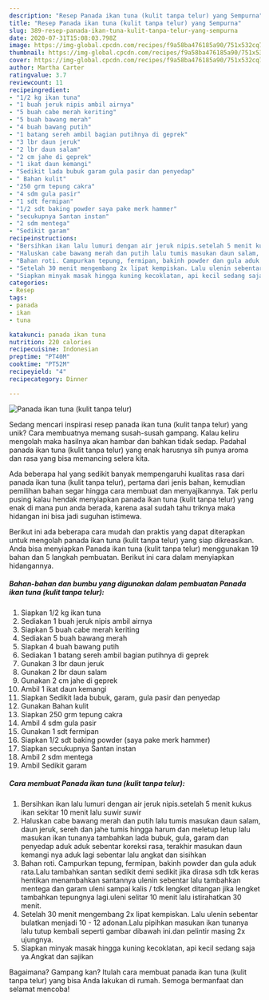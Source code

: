 ```yaml
---
description: "Resep Panada ikan tuna (kulit tanpa telur) yang Sempurna"
title: "Resep Panada ikan tuna (kulit tanpa telur) yang Sempurna"
slug: 389-resep-panada-ikan-tuna-kulit-tanpa-telur-yang-sempurna
date: 2020-07-31T15:08:03.798Z
image: https://img-global.cpcdn.com/recipes/f9a58ba476185a90/751x532cq70/panada-ikan-tuna-kulit-tanpa-telur-foto-resep-utama.jpg
thumbnail: https://img-global.cpcdn.com/recipes/f9a58ba476185a90/751x532cq70/panada-ikan-tuna-kulit-tanpa-telur-foto-resep-utama.jpg
cover: https://img-global.cpcdn.com/recipes/f9a58ba476185a90/751x532cq70/panada-ikan-tuna-kulit-tanpa-telur-foto-resep-utama.jpg
author: Martha Carter
ratingvalue: 3.7
reviewcount: 11
recipeingredient:
- "1/2 kg ikan tuna"
- "1 buah jeruk nipis ambil airnya"
- "5 buah cabe merah keriting"
- "5 buah bawang merah"
- "4 buah bawang putih"
- "1 batang sereh ambil bagian putihnya di geprek"
- "3 lbr daun jeruk"
- "2 lbr daun salam"
- "2 cm jahe di geprek"
- "1 ikat daun kemangi"
- "Sedikit lada bubuk garam gula pasir dan penyedap"
- " Bahan kulit"
- "250 grm tepung cakra"
- "4 sdm gula pasir"
- "1 sdt fermipan"
- "1/2 sdt baking powder saya pake merk hammer"
- "secukupnya Santan instan"
- "2 sdm mentega"
- "Sedikit garam"
recipeinstructions:
- "Bersihkan ikan lalu lumuri dengan air jeruk nipis.setelah 5 menit kukus ikan sekitar 10 menit lalu suwir suwir"
- "Haluskan cabe bawang merah dan putih lalu tumis masukan daun salam, daun jeruk, sereh dan jahe tumis hingga harum dan meletup letup lalu masukan ikan tunanya tambahkan lada bubuk, gula, garam dan penyedap aduk aduk sebentar koreksi rasa, terakhir masukan daun kemangi nya aduk lagi sebentar lalu angkat dan sisihkan"
- "Bahan roti. Campurkan tepung, fermipan, bakinh powder dan gula aduk rata.Lalu tambahkan santan sedikit demi sedikit jika dirasa sdh tdk keras hentikan menambahkan santannya ulenin sebentar lalu tambahkan mentega dan garam uleni sampai kalis / tdk lengket ditangan jika lengket tambahkan tepungnya lagi.uleni selitar 10 menit lalu istirahatkan 30 menit."
- "Setelah 30 menit mengembang 2x lipat kempiskan. Lalu ulenin sebentar bulatkan menjadi 10 - 12 adonan.Lalu pipihkan masukan ikan tunanya lalu tutup kembali seperti gambar dibawah ini.dan pelintir masing 2x ujungnya."
- "Siapkan minyak masak hingga kuning kecoklatan, api kecil sedang saja ya.Angkat dan sajikan"
categories:
- Resep
tags:
- panada
- ikan
- tuna

katakunci: panada ikan tuna 
nutrition: 220 calories
recipecuisine: Indonesian
preptime: "PT40M"
cooktime: "PT52M"
recipeyield: "4"
recipecategory: Dinner

---
```



![Panada ikan tuna (kulit tanpa telur)](https://img-global.cpcdn.com/recipes/f9a58ba476185a90/751x532cq70/panada-ikan-tuna-kulit-tanpa-telur-foto-resep-utama.jpg)

Sedang mencari inspirasi resep panada ikan tuna (kulit tanpa telur) yang unik? Cara membuatnya memang susah-susah gampang. Kalau keliru mengolah maka hasilnya akan hambar dan bahkan tidak sedap. Padahal panada ikan tuna (kulit tanpa telur) yang enak harusnya sih punya aroma dan rasa yang bisa memancing selera kita.



Ada beberapa hal yang sedikit banyak mempengaruhi kualitas rasa dari panada ikan tuna (kulit tanpa telur), pertama dari jenis bahan, kemudian pemilihan bahan segar hingga cara membuat dan menyajikannya. Tak perlu pusing kalau hendak menyiapkan panada ikan tuna (kulit tanpa telur) yang enak di mana pun anda berada, karena asal sudah tahu triknya maka hidangan ini bisa jadi suguhan istimewa.


Berikut ini ada beberapa cara mudah dan praktis yang dapat diterapkan untuk mengolah panada ikan tuna (kulit tanpa telur) yang siap dikreasikan. Anda bisa menyiapkan Panada ikan tuna (kulit tanpa telur) menggunakan 19 bahan dan 5 langkah pembuatan. Berikut ini cara dalam menyiapkan hidangannya.

<!--inarticleads1-->

##### Bahan-bahan dan bumbu yang digunakan dalam pembuatan Panada ikan tuna (kulit tanpa telur):

1. Siapkan 1/2 kg ikan tuna
1. Sediakan 1 buah jeruk nipis ambil airnya
1. Siapkan 5 buah cabe merah keriting
1. Sediakan 5 buah bawang merah
1. Siapkan 4 buah bawang putih
1. Sediakan 1 batang sereh ambil bagian putihnya di geprek
1. Gunakan 3 lbr daun jeruk
1. Gunakan 2 lbr daun salam
1. Gunakan 2 cm jahe di geprek
1. Ambil 1 ikat daun kemangi
1. Siapkan Sedikit lada bubuk, garam, gula pasir dan penyedap
1. Gunakan  Bahan kulit
1. Siapkan 250 grm tepung cakra
1. Ambil 4 sdm gula pasir
1. Gunakan 1 sdt fermipan
1. Siapkan 1/2 sdt baking powder (saya pake merk hammer)
1. Siapkan secukupnya Santan instan
1. Ambil 2 sdm mentega
1. Ambil Sedikit garam




<!--inarticleads2-->

##### Cara membuat Panada ikan tuna (kulit tanpa telur):

1. Bersihkan ikan lalu lumuri dengan air jeruk nipis.setelah 5 menit kukus ikan sekitar 10 menit lalu suwir suwir
1. Haluskan cabe bawang merah dan putih lalu tumis masukan daun salam, daun jeruk, sereh dan jahe tumis hingga harum dan meletup letup lalu masukan ikan tunanya tambahkan lada bubuk, gula, garam dan penyedap aduk aduk sebentar koreksi rasa, terakhir masukan daun kemangi nya aduk lagi sebentar lalu angkat dan sisihkan
1. Bahan roti. Campurkan tepung, fermipan, bakinh powder dan gula aduk rata.Lalu tambahkan santan sedikit demi sedikit jika dirasa sdh tdk keras hentikan menambahkan santannya ulenin sebentar lalu tambahkan mentega dan garam uleni sampai kalis / tdk lengket ditangan jika lengket tambahkan tepungnya lagi.uleni selitar 10 menit lalu istirahatkan 30 menit.
1. Setelah 30 menit mengembang 2x lipat kempiskan. Lalu ulenin sebentar bulatkan menjadi 10 - 12 adonan.Lalu pipihkan masukan ikan tunanya lalu tutup kembali seperti gambar dibawah ini.dan pelintir masing 2x ujungnya.
1. Siapkan minyak masak hingga kuning kecoklatan, api kecil sedang saja ya.Angkat dan sajikan




Bagaimana? Gampang kan? Itulah cara membuat panada ikan tuna (kulit tanpa telur) yang bisa Anda lakukan di rumah. Semoga bermanfaat dan selamat mencoba!
